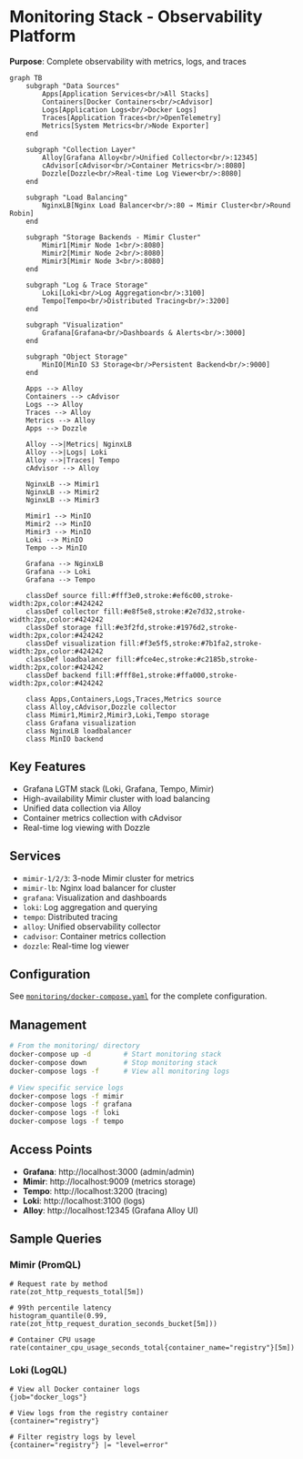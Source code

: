# Monitoring Stack - Observability Platform

**Purpose**: Complete observability with metrics, logs, and traces

```mermaid
graph TB
    subgraph "Data Sources"
        Apps[Application Services<br/>All Stacks]
        Containers[Docker Containers<br/>cAdvisor]
        Logs[Application Logs<br/>Docker Logs]
        Traces[Application Traces<br/>OpenTelemetry]
        Metrics[System Metrics<br/>Node Exporter]
    end

    subgraph "Collection Layer"
        Alloy[Grafana Alloy<br/>Unified Collector<br/>:12345]
        cAdvisor[cAdvisor<br/>Container Metrics<br/>:8080]
        Dozzle[Dozzle<br/>Real-time Log Viewer<br/>:8080]
    end

    subgraph "Load Balancing"
        NginxLB[Nginx Load Balancer<br/>:80 → Mimir Cluster<br/>Round Robin]
    end

    subgraph "Storage Backends - Mimir Cluster"
        Mimir1[Mimir Node 1<br/>:8080]
        Mimir2[Mimir Node 2<br/>:8080]
        Mimir3[Mimir Node 3<br/>:8080]
    end

    subgraph "Log & Trace Storage"
        Loki[Loki<br/>Log Aggregation<br/>:3100]
        Tempo[Tempo<br/>Distributed Tracing<br/>:3200]
    end

    subgraph "Visualization"
        Grafana[Grafana<br/>Dashboards & Alerts<br/>:3000]
    end

    subgraph "Object Storage"
        MinIO[MinIO S3 Storage<br/>Persistent Backend<br/>:9000]
    end

    Apps --> Alloy
    Containers --> cAdvisor
    Logs --> Alloy
    Traces --> Alloy
    Metrics --> Alloy
    Apps --> Dozzle

    Alloy -->|Metrics| NginxLB
    Alloy -->|Logs| Loki
    Alloy -->|Traces| Tempo
    cAdvisor --> Alloy

    NginxLB --> Mimir1
    NginxLB --> Mimir2
    NginxLB --> Mimir3

    Mimir1 --> MinIO
    Mimir2 --> MinIO
    Mimir3 --> MinIO
    Loki --> MinIO
    Tempo --> MinIO

    Grafana --> NginxLB
    Grafana --> Loki
    Grafana --> Tempo

    classDef source fill:#fff3e0,stroke:#ef6c00,stroke-width:2px,color:#424242
    classDef collector fill:#e8f5e8,stroke:#2e7d32,stroke-width:2px,color:#424242
    classDef storage fill:#e3f2fd,stroke:#1976d2,stroke-width:2px,color:#424242
    classDef visualization fill:#f3e5f5,stroke:#7b1fa2,stroke-width:2px,color:#424242
    classDef loadbalancer fill:#fce4ec,stroke:#c2185b,stroke-width:2px,color:#424242
    classDef backend fill:#fff8e1,stroke:#ffa000,stroke-width:2px,color:#424242

    class Apps,Containers,Logs,Traces,Metrics source
    class Alloy,cAdvisor,Dozzle collector
    class Mimir1,Mimir2,Mimir3,Loki,Tempo storage
    class Grafana visualization
    class NginxLB loadbalancer
    class MinIO backend
```

## Key Features

- Grafana LGTM stack (Loki, Grafana, Tempo, Mimir)
- High-availability Mimir cluster with load balancing
- Unified data collection via Alloy
- Container metrics collection with cAdvisor
- Real-time log viewing with Dozzle

## Services

- `mimir-1/2/3`: 3-node Mimir cluster for metrics
- `mimir-lb`: Nginx load balancer for cluster
- `grafana`: Visualization and dashboards
- `loki`: Log aggregation and querying
- `tempo`: Distributed tracing
- `alloy`: Unified observability collector
- `cadvisor`: Container metrics collection
- `dozzle`: Real-time log viewer

## Configuration

See [`monitoring/docker-compose.yaml`](../../monitoring/docker-compose.yaml) for the complete configuration.

## Management

```bash
# From the monitoring/ directory
docker-compose up -d        # Start monitoring stack
docker-compose down         # Stop monitoring stack
docker-compose logs -f      # View all monitoring logs

# View specific service logs
docker-compose logs -f mimir
docker-compose logs -f grafana
docker-compose logs -f loki
docker-compose logs -f tempo
```

## Access Points

- **Grafana**: http://localhost:3000 (admin/admin)
- **Mimir**: http://localhost:9009 (metrics storage)
- **Tempo**: http://localhost:3200 (tracing)
- **Loki**: http://localhost:3100 (logs)
- **Alloy**: http://localhost:12345 (Grafana Alloy UI)

## Sample Queries

### Mimir (PromQL)
```promql
# Request rate by method
rate(zot_http_requests_total[5m])

# 99th percentile latency
histogram_quantile(0.99, rate(zot_http_request_duration_seconds_bucket[5m]))

# Container CPU usage
rate(container_cpu_usage_seconds_total{container_name="registry"}[5m])
```

### Loki (LogQL)
```logql
# View all Docker container logs
{job="docker_logs"}

# View logs from the registry container
{container="registry"}

# Filter registry logs by level
{container="registry"} |= "level=error"
```